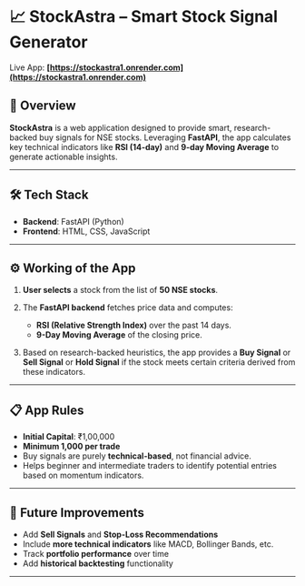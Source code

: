 # 📈 StockAstra – Smart Stock Signal Generator

Live App: **[https://stockastra1.onrender.com](https://stockastra1.onrender.com)**

## 🚀 Overview

**StockAstra** is a web application designed to provide smart, research-backed buy signals for NSE stocks. Leveraging **FastAPI**, the app calculates key technical indicators like **RSI (14-day)** and **9-day Moving Average** to generate actionable insights.

---

## 🛠️ Tech Stack

* **Backend**: FastAPI (Python)
* **Frontend**: HTML, CSS, JavaScript

---

## ⚙️ Working of the App

1. **User selects** a stock from the list of **50 NSE stocks**.
2. The **FastAPI backend** fetches price data and computes:

   * **RSI (Relative Strength Index)** over the past 14 days.
   * **9-Day Moving Average** of the closing price.
3. Based on research-backed heuristics, the app provides a **Buy Signal** or **Sell Signal** or **Hold Signal** if the stock meets certain criteria derived from these indicators.

---

## 📋 App Rules

* **Initial Capital**: ₹1,00,000
* **Minimum 1,000 per trade**
* Buy signals are purely **technical-based**, not financial advice.
* Helps beginner and intermediate traders to identify potential entries based on momentum indicators.

---

## 🔮 Future Improvements

* Add **Sell Signals** and **Stop-Loss Recommendations**
* Include **more technical indicators** like MACD, Bollinger Bands, etc.
* Track **portfolio performance** over time
* Add **historical backtesting** functionality

---
